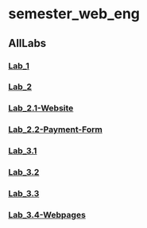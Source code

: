 # semester_web_eng

## AllLabs

### [Lab_1](https://safdarhussainmangnejo.github.io/semester_web_eng/Lab1%20HTML/Lab1.html)
### [Lab_2](https://safdarhussainmangnejo.github.io/semester_web_eng/Lab2%20HTML%20&%20CSS/Lab2-Safdar.html)
### [Lab_2.1-Website](https://safdarhussainmangnejo.github.io/semester_web_eng/Lab2%20HTML%20&%20CSS/Lab2-Task4.html)
### [Lab_2.2-Payment-Form](https://safdarhussainmangnejo.github.io/semester_web_eng/Lab2%20HTML%20&%20CSS/task05.html)
### [Lab_3.1](https://safdarhussainmangnejo.github.io/semester_web_eng/Lab3%20HTML%20%26%20Bootstrap/index.html)
### [Lab_3.2](https://safdarhussainmangnejo.github.io/semester_web_eng/Lab3%20HTML%20%26%20Bootstrap/lab3-safdar.html)
### [Lab_3.3](https://safdarhussainmangnejo.github.io/semester_web_eng/Lab3%20HTML%20%26%20Bootstrap/lab3.html)
### [Lab_3.4-Webpages](https://safdarhussainmangnejo.github.io/semester_web_eng/Lab3%20HTML%20%26%20Bootstrap/Information.html)




